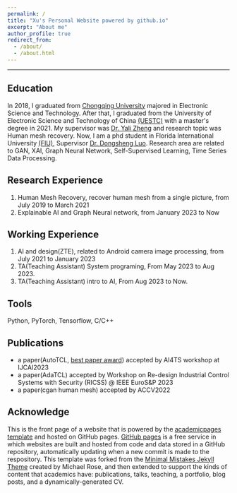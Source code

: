 ```yaml
---
permalink: /
title: "Xu's Personal Website powered by github.io"
excerpt: "About me"
author_profile: true
redirect_from: 
  - /about/
  - /about.html
---
```



-------

Education
---------
In 2018, I graduated from [Chongqing University](https://www.cqu.edu.cn) majored in Electronic Science and Technology. After that, I graduated from the University of Electronic Science and Technology of China [(UESTC)](https://www.uest.edu.cn)
with a master's degree in 2021. My supervisor was [Dr. Yali Zheng](http://www.uestc-vml.net/) and research topic was Human mesh recovery.
Now, I am a phd student in Florida International University [(FIU)](https://www.fiu.edu), Supervisor [Dr. Dongsheng Luo](https://users.cs.fiu.edu/~dluo/). 
Research area are related to GAN, XAI, Graph Neural Network, Self-Supervised Learning, Time Series Data Processing. 

Research Experience
--------
1. Human Mesh Recovery, recover human mesh from a single picture, from July 2019 to March 2021
2. Explainable AI and Graph Neural network, from January 2023 to Now

Working Experience
---------
1. AI and design(ZTE), related to Android camera image processing, from July 2021 to January 2023
2. TA(Teaching Assistant) System programing, From May 2023 to Aug 2023.
3. TA(Teaching Assistant) intro to AI, From Aug 2023 to Now.

Tools
------
Python, PyTorch, Tensorflow, C/C++


Publications
-------
- a paper(AutoTCL, [best paper award](https://ai4ts.github.io/ijcai2023)) accepted by  AI4TS workshop at IJCAI2023
- a paper(AdaTCL) accepted by  Workshop on Re-design Industrial Control Systems with Security (RICSS) @ IEEE EuroS&P 2023 
- a paper(cgan human mesh) accepted by ACCV2022

Acknowledge
------
This is the front page of a website that is powered by the [academicpages template](https://github.com/academicpages/academicpages.github.io) and hosted on GitHub pages. [GitHub pages](https://pages.github.com) is a free service in which websites are built and hosted from code and data stored in a GitHub repository, automatically updating when a new commit is made to the respository. This template was forked from the [Minimal Mistakes Jekyll Theme](https://mmistakes.github.io/minimal-mistakes/) created by Michael Rose, and then extended to support the kinds of content that academics have: publications, talks, teaching, a portfolio, blog posts, and a dynamically-generated CV. 
